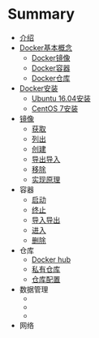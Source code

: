 # Summary

* [介绍](README.md)
* [Docker基本概念](dockerji_ben_gai_nian.md)
   * [Docker镜像](dockerjing_xiang.md)
   * [Docker容器](dockerrong_qi.md)
   * [Docker仓库](dockercang_ku.md)
* [Docker安装](dockeran_zhuang.md)
   * [Ubuntu 16.04安装](ubuntu_1604an_zhuang.md)
   * [CentOS 7安装](centos_7an_zhuang.md)
* [镜像](jing_xiang.md)
  * [获取]()
  * [列出]()
  * [创建]()
  * [导出导入]()
  * [移除]()
  * [实现原理]() 
* 容器
  * [启动]()
  * [终止]()
  * [导入导出]()
  * [进入]()
  * [删除]() 
* 仓库
  * [Docker hub]()
  * [私有仓库]()
  * [仓库配置]() 
* 数据管理
  * []()
  * []()
  * []() 
* 网络
